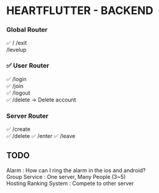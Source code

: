 # HEARTFLUTTER - BACKEND

### Global Router

✅ /
/exit  
/levelup

### ✅ User Router

✅ /login  
✅ /join  
✅ /logout  
✅ /delete -> Delete account

### Server Router

✅ /create  
✅ /delete
✅ /enter
✅ /leave

## TODO

Alarm : How can I ring the alarm in the ios and android?  
Group Service : One server, Many People (3~5)  
Hosting
Ranking System : Compete to other server
